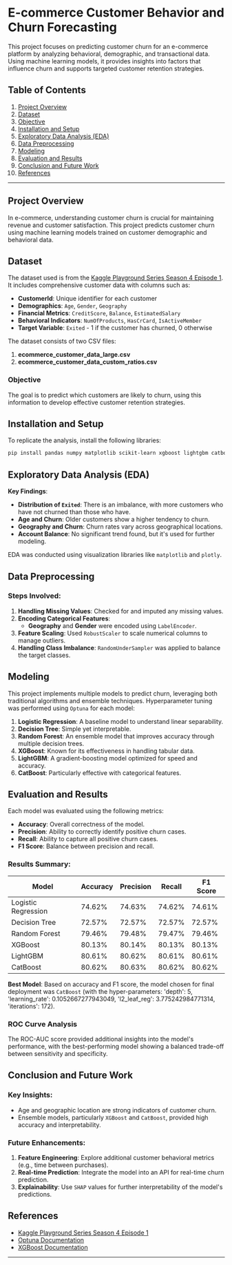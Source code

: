 

# E-commerce Customer Behavior and Churn Forecasting

This project focuses on predicting customer churn for an e-commerce platform by analyzing behavioral, demographic, and transactional data. Using machine learning models, it provides insights into factors that influence churn and supports targeted customer retention strategies.

## Table of Contents
1. [Project Overview](#project-overview)
2. [Dataset](#dataset)
3. [Objective](#objective)
4. [Installation and Setup](#installation-and-setup)
5. [Exploratory Data Analysis (EDA)](#exploratory-data-analysis-eda)
6. [Data Preprocessing](#data-preprocessing)
7. [Modeling](#modeling)
8. [Evaluation and Results](#evaluation-and-results)
9. [Conclusion and Future Work](#conclusion-and-future-work)
10. [References](#references)

---

## Project Overview
In e-commerce, understanding customer churn is crucial for maintaining revenue and customer satisfaction. This project predicts customer churn using machine learning models trained on customer demographic and behavioral data.

## Dataset
The dataset used is from the [Kaggle Playground Series Season 4 Episode 1](https://www.kaggle.com/competitions/playground-series-s4e1). It includes comprehensive customer data with columns such as:
- **CustomerId**: Unique identifier for each customer
- **Demographics**: `Age`, `Gender`, `Geography`
- **Financial Metrics**: `CreditScore`, `Balance`, `EstimatedSalary`
- **Behavioral Indicators**: `NumOfProducts`, `HasCrCard`, `IsActiveMember`
- **Target Variable**: `Exited` - 1 if the customer has churned, 0 otherwise

The dataset consists of two CSV files:
1. **ecommerce_customer_data_large.csv**
2. **ecommerce_customer_data_custom_ratios.csv**

### Objective
The goal is to predict which customers are likely to churn, using this information to develop effective customer retention strategies.

## Installation and Setup
To replicate the analysis, install the following libraries:
```bash
pip install pandas numpy matplotlib scikit-learn xgboost lightgbm catboost optuna plotly ipywidgets
```

## Exploratory Data Analysis (EDA)
**Key Findings**:
- **Distribution of `Exited`**: There is an imbalance, with more customers who have not churned than those who have.
- **Age and Churn**: Older customers show a higher tendency to churn.
- **Geography and Churn**: Churn rates vary across geographical locations.
- **Account Balance**: No significant trend found, but it's used for further modeling.

EDA was conducted using visualization libraries like `matplotlib` and `plotly`.

## Data Preprocessing
### Steps Involved:
1. **Handling Missing Values**: Checked for and imputed any missing values.
2. **Encoding Categorical Features**: 
   - **Geography** and **Gender** were encoded using `LabelEncoder`.
3. **Feature Scaling**: Used `RobustScaler` to scale numerical columns to manage outliers.
4. **Handling Class Imbalance**: `RandomUnderSampler` was applied to balance the target classes.

## Modeling
This project implements multiple models to predict churn, leveraging both traditional algorithms and ensemble techniques. Hyperparameter tuning was performed using `Optuna` for each model:

1. **Logistic Regression**: A baseline model to understand linear separability.
2. **Decision Tree**: Simple yet interpretable.
3. **Random Forest**: An ensemble model that improves accuracy through multiple decision trees.
4. **XGBoost**: Known for its effectiveness in handling tabular data.
5. **LightGBM**: A gradient-boosting model optimized for speed and accuracy.
6. **CatBoost**: Particularly effective with categorical features.

## Evaluation and Results
Each model was evaluated using the following metrics:
- **Accuracy**: Overall correctness of the model.
- **Precision**: Ability to correctly identify positive churn cases.
- **Recall**: Ability to capture all positive churn cases.
- **F1 Score**: Balance between precision and recall.

### Results Summary:
| Model               | Accuracy | Precision | Recall | F1 Score |
|---------------------|----------|-----------|--------|----------|
| Logistic Regression | 74.62%   | 74.63%    | 74.62% | 74.61%   |
| Decision Tree       | 72.57%   | 72.57%    | 72.57% | 72.57%   |
| Random Forest       | 79.46%   | 79.48%    | 79.47% | 79.46%   |
| XGBoost             | 80.13%   | 80.14%    | 80.13% | 80.13%   |
| LightGBM            | 80.61%   | 80.62%    | 80.61% | 80.61%   |
| CatBoost            | 80.62%   | 80.63%    | 80.62% | 80.62%   |

**Best Model**: Based on accuracy and F1 score, the model chosen for final deployment was `CatBoost` (with the hyper-parameters: 'depth': 5, 'learning_rate': 0.1052667277943049, 'l2_leaf_reg': 3.775242984771314, 'iterations': 172).

### ROC Curve Analysis
The ROC-AUC score provided additional insights into the model's performance, with the best-performing model showing a balanced trade-off between sensitivity and specificity.

## Conclusion and Future Work
### Key Insights:
- Age and geographic location are strong indicators of customer churn.
- Ensemble models, particularly `XGBoost` and `CatBoost`, provided high accuracy and interpretability.

### Future Enhancements:
1. **Feature Engineering**: Explore additional customer behavioral metrics (e.g., time between purchases).
2. **Real-time Prediction**: Integrate the model into an API for real-time churn prediction.
3. **Explainability**: Use `SHAP` values for further interpretability of the model's predictions.

## References
- [Kaggle Playground Series Season 4 Episode 1](https://www.kaggle.com/competitions/playground-series-s4e1)
- [Optuna Documentation](https://optuna.readthedocs.io/en/stable/)
- [XGBoost Documentation](https://xgboost.readthedocs.io/)

---
